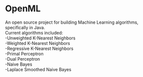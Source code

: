 OpenML
======
An open source project for building Machine Learning algorithms, specifically in Java.
<br>
Current algorithms included:
<br>
-Unweighted K-Nearest Neighbors
<br>
-Weighted K-Nearest Neighbors
<br>
-Regressive K-Nearest Neighbors
<br>
-Primal Perceptron
<br>
-Dual Perceptron
<br>
-Naive Bayes
<br>
-Laplace Smoothed Naive Bayes
